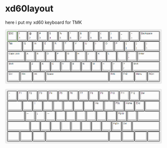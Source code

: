 # xd60layout

here i put my xd60 keyboard for TMK

![default layout](https://github.com/mattyintegral/xd60layout/blob/master/xd60default.png)

![function layout](https://github.com/mattyintegral/xd60layout/blob/master/xd60function.png)
